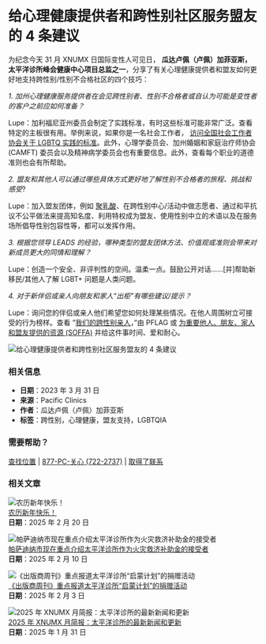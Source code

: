 # 给心理健康提供者和跨性别社区服务盟友的 4 条建议

为纪念今天 31 月 XNUMX 日国际变性人可见日， **瓜达卢佩（卢佩）加菲亚斯，太平洋诊所峰会健康中心项目总监之一**，分享了有关心理健康提供者和盟友如何更好地支持跨性别/性别不合格社区的四个技巧：

_1\. 加州心理健康服务提供者在会见跨性别者、性别不合格者或自认为可能是变性者的客户之前应如何准备？_

Lupe：加利福尼亚州委员会制定了实践标准，有时这些标准可能非常广泛。查看特定的主板很有用。举例来说，如果你是一名社会工作者， [访问全国社会工作者协会关于 LGBTQ 实践的标准](https://www.socialworkers.org/Practice/LGBTQIA/Sexual-Orientation-and-Gender-Diversity)。此外，心理学委员会、加州婚姻和家庭治疗师协会 (CAMFT) 委员会以及精神病学委员会也有重要信息。此外，查看每个职业的道德准则也会有所帮助。

_2\. 盟友和其他人可以通过哪些具体方式更好地了解性别不合格者的旅程、挑战和感受_?

Lupe：加入盟友团体，例如 [聚乳酸](https://pflag.org/)、在跨性别中心/活动中做志愿者、通过和平抗议不公平做法来提高知名度、利用特权成为盟友、使用性别中立的术语以及在服务场所倡导性别包容性等，都可以发挥作用。

_3\. 根据您领导 LEADS 的经验，哪种类型的盟友团体方法、价值观或准则会带来对新成员更大的同情和理解？_

Lupe：创造一个安全、非评判性的空间。温柔一点。鼓励公开对话……\[并\]帮助新移民/其他人了解 LGBT+ 问题是人类问题。

_4\. 对于新伴侣或亲人向朋友和家人“出柜”有哪些建议/提示？_

Lupe：询问您的伴侣或亲人他们希望您如何处理某些情况。在他人周围树立可接受的行为榜样。查看 ”[我们的跨性别亲人](https://pflag.org/resource/our-trans-loved-ones/)，”由 PFLAG 或 [为重要他人、朋友、家人和盟友提供的资源 (SOFFA)](https://www.transgenderpartners.com/resource-for-partners-2) 并给这件事时间、爱和耐心。

![给心理健康提供者和跨性别社区服务盟友的 4 条建议](https://www.pacificclinics.org/wp-content/uploads/2023/03/trans-day-scaled-1.jpg)

### 相关信息

- **日期**：2023 年 3 月 31 日
- **来源**：Pacific Clinics
- **作者**：瓜达卢佩（卢佩）加菲亚斯
- **标签**：跨性别，心理健康，盟友支持，LGBTQIA

### 需要帮助？

[查找位置](https://www.pacificclinics.org/zh-CN/%E5%9C%B0%E7%82%B9/) | [877-PC-关心 (722-2737)](tel:877-722-2737) | [取得了联系](https://www.pacificclinics.org/zh-CN/%E8%81%94%E7%B3%BB%E6%88%91%E4%BB%AC/) 

### 相关文章

![农历新年快乐！](https://www.pacificclinics.org/wp-content/uploads/2025/02/25-LNY-ExtBlog-1920x1080px.png)  
[农历新年快乐！](https://www.pacificclinics.org/zh-CN/%E6%96%B0%E9%97%BB/%E5%86%9C%E5%8E%86%E6%96%B0%E5%B9%B4%E5%BF%AB%E4%B9%90/)  
**日期**：2025 年 2 月 20 日

![帕萨迪纳市现在重点介绍太平洋诊所作为火灾救济补助金的接受者](https://www.pacificclinics.org/wp-content/uploads/2025/02/pasadena-now.jpg)  
[帕萨迪纳市现在重点介绍太平洋诊所作为火灾救济补助金的接受者](https://www.pacificclinics.org/zh-CN/%E6%96%B0%E9%97%BB/%E5%B8%95%E8%90%A8%E8%BF%AA%E7%BA%B3%E7%8E%B0%E5%9C%A8%E9%87%8D%E7%82%B9%E4%BB%8B%E7%BB%8D%E5%A4%AA%E5%B9%B3%E6%B4%8B%E8%AF%8A%E6%89%80%E4%BD%9C%E4%B8%BA%E6%B6%88%E9%98%B2%E6%95%91%E6%B5%8E%E8%A1%A5%E5%8A%A9%E9%87%8C%E6%8E%A5%E5%8F%97%E8%80%85/)  
**日期**：2025 年 2 月 10 日

![《出版商周刊》重点报道太平洋诊所“启蒙计划”的捐赠活动](https://www.pacificclinics.org/wp-content/uploads/2025/02/pubweekly-1920x1080-1.png)  
[《出版商周刊》重点报道太平洋诊所“启蒙计划”的捐赠活动](https://www.pacificclinics.org/zh-CN/%E6%96%B0%E9%97%BB/%E5%87%BA%E7%89%88%E5%95%86%E5%91%A8%E5%88%8A%E9%87%8D%E7%82%B9%E6%8A%A5%E9%81%93%E5%A4%AA%E5%B9%B3%E6%B4%8B%E8%AF%8A%E6%89%80%E5%90%AF%E5%8A%A8%E8%AE%A1%E5%88%92%E7%9A%84%E6%8D%90%E8%B5%A0%E6%B4%BB%E5%8A%A8/)  
**日期**：2025 年 2 月 3 日

![2025 年 XNUMX 月简报：太平洋诊所的最新新闻和更新](https://www.pacificclinics.org/wp-content/uploads/2025/01/Pacific-Clinics-Ext-Newsletter-November-2023-1920x1080-1.png)  
[2025 年 XNUMX 月简报：太平洋诊所的最新新闻和更新](https://myemail.constantcontact.com/Latest-News---Updates-from-Pacific-Clinics.html?soid=1104332901945&aid=mXj2pRfH1fc)  
**日期**：2025 年 1 月 31 日